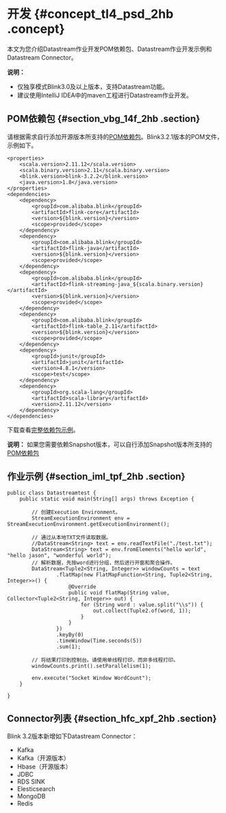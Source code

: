 # 开发 {#concept_tl4_psd_2hb .concept}

本文为您介绍Datastream作业开发POM依赖包、Datastream作业开发示例和Datastream Connector。

**说明：** 

-   仅独享模式Blink3.0及以上版本，支持Datastream功能。
-   建议使用IntelliJ IDEA中的maven工程进行Datastream作业开发。

## POM依赖包 {#section_vbg_14f_2hb .section}

请根据需求自行添加开源版本所支持的[POM依赖包](https://search.maven.org/search?q=com.alibaba.blink)。Blink3.2.1版本的POM文件，示例如下。

``` {#codeblock_5s2_v5z_qxe .language- .java}
<properties>
    <scala.version>2.11.12</scala.version>
    <scala.binary.version>2.11</scala.binary.version>
    <blink.version>blink-3.2.2</blink.version>
    <java.version>1.8</java.version>
</properties>
<dependencies>
    <dependency>
        <groupId>com.alibaba.blink</groupId>
        <artifactId>flink-core</artifactId>
        <version>${blink.version}</version>
        <scope>provided</scope>
    </dependency>
    <dependency>
        <groupId>com.alibaba.blink</groupId>
        <artifactId>flink-java</artifactId>
        <version>${blink.version}</version>
        <scope>provided</scope>
    </dependency>
    <dependency>
        <groupId>com.alibaba.blink</groupId>
        <artifactId>flink-streaming-java_${scala.binary.version}</artifactId>
        <version>${blink.version}</version>
        <scope>provided</scope>
    </dependency>
    <dependency>
        <groupId>com.alibaba.blink</groupId>
        <artifactId>flink-table_2.11</artifactId>
        <version>${blink.version}</version>
        <scope>provided</scope>
    </dependency>
    <dependency>
        <groupId>junit</groupId>
        <artifactId>junit</artifactId>
        <version>4.8.1</version>
        <scope>test</scope>
    </dependency>
    <dependency>
        <groupId>org.scala-lang</groupId>
        <artifactId>scala-library</artifactId>
        <version>2.11.12</version>
    </dependency>
</dependencies>
```

下载查看[完整依赖包示例](http://docs-aliyun.cn-hangzhou.oss.aliyun-inc.com/assets/attach/121635/cn_zh/1560157116778/pom.xml)。

**说明：** 如果您需要依赖Snapshot版本，可以自行添加Snapshot版本所支持的[POM依赖包](https://oss.sonatype.org/content/repositories/snapshots/com/alibaba/blink/flink-core/)

## 作业示例 {#section_iml_tpf_2hb .section}

``` {#codeblock_4qm_vgf_t93 .language-java}
public class Datastreamtest {
    public static void main(String[] args) throws Exception {

        // 创建Execution Environment。
        StreamExecutionEnvironment env = StreamExecutionEnvironment.getExecutionEnvironment();

        // 通过从本地TXT文件读取数据。
        //DataStream<String> text = env.readTextFile("./test.txt");
        DataStream<String> text = env.fromElements("hello world", "hello jason", "wonderful world");
        // 解析数据，先按word进行分组，然后进行开窗和聚合操作。
        DataStream<Tuple2<String, Integer>> windowCounts = text
                .flatMap(new FlatMapFunction<String, Tuple2<String, Integer>>() {
                    @Override
                    public void flatMap(String value, Collector<Tuple2<String, Integer>> out) {
                        for (String word : value.split("\\s")) {
                            out.collect(Tuple2.of(word, 1));
                        }
                    }
                })
                .keyBy(0)
                .timeWindow(Time.seconds(5))
                .sum(1);

        // 将结果打印到控制台。请使用单线程打印，而非多线程打印。
        windowCounts.print().setParallelism(1);

        env.execute("Socket Window WordCount");
    }

}
```

## Connector列表 {#section_hfc_xpf_2hb .section}

Blink 3.2版本新增如下Datastream Connector：

-   Kafka
-   Kafka（开源版本）
-   Hbase（开源版本）
-   JDBC
-   RDS SINK
-   Elesticsearch
-   MongoDB
-   Redis

